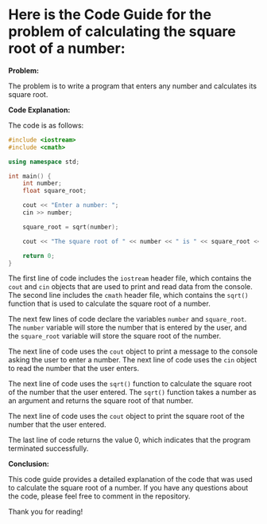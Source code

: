 # Here is the Code Guide for the problem of calculating the square root of a number:

**Problem:**

The problem is to write a program that enters any number and calculates its square root.

**Code Explanation:**

The code is as follows:

```c++
#include <iostream>
#include <cmath>

using namespace std;

int main() {
    int number;
    float square_root;

    cout << "Enter a number: ";
    cin >> number;

    square_root = sqrt(number);

    cout << "The square root of " << number << " is " << square_root << endl;

    return 0;
}
```

The first line of code includes the `iostream` header file, which contains the `cout` and `cin` objects that are used to print and read data from the console. The second line includes the `cmath` header file, which contains the `sqrt()` function that is used to calculate the square root of a number.

The next few lines of code declare the variables `number` and `square_root`. The `number` variable will store the number that is entered by the user, and the `square_root` variable will store the square root of the number.

The next line of code uses the `cout` object to print a message to the console asking the user to enter a number. The next line of code uses the `cin` object to read the number that the user enters.

The next line of code uses the `sqrt()` function to calculate the square root of the number that the user entered. The `sqrt()` function takes a number as an argument and returns the square root of that number.

The next line of code uses the `cout` object to print the square root of the number that the user entered.

The last line of code returns the value 0, which indicates that the program terminated successfully.

**Conclusion:**

This code guide provides a detailed explanation of the code that was used to calculate the square root of a number. If you have any questions about the code, please feel free to comment in the repository.

Thank you for reading!
